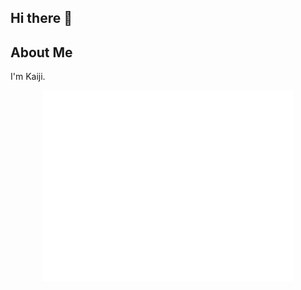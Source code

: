 ## Hi there 👋

## About Me
I'm Kaiji. 

<p align="center"><img src="/github-metrics.svg" alt="Metrics" width="400"></p>
